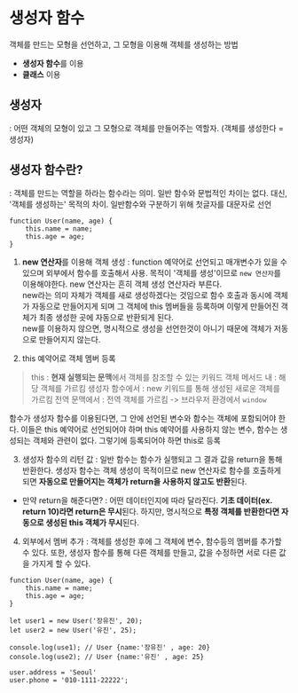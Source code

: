 # 생성자 함수
객체를 만드는 모형을 선언하고, 그 모형을 이용해 객체를 생성하는 방법
- **생성자 함수**를 이용
- **클래스** 이용

## 생성자
: 어떤 객체의 모형이 있고 그 모형으로 객체를 만들어주는 역할자. (객체를 생성한다 = 생성자)

## 생성자 함수란?
: 객체를 만드는 역할을 하라는 함수라는 의미. 일반 함수와 문법적인 차이는 없다. 대신, '객체를 생성하는' 목적의 차이. 일반함수와 구분하기 위해 첫글자를 대문자로 선언
```
function User(name, age) {
    this.name = name;
    this.age = age;
}
```

1. **new 연산자**를 이용해 객체 생성
: function 예약어로 선언되고 매개변수가 있을 수 있으며 외부에서 함수를 호출해서 사용. 목적이 '객체를 생성'이므로 `new 연산자`를 이용해야한다. new 연산자는 흔히 객체 생성 연산자라 부른다. <br>
new라는 의미 자체가 객체를 새로 생성하겠다는 것임으로 함수 호출과 동시에 객체가 자동으로 만들어지게 되며 그 객체에 this 멤버들을 등록하며 이렇게 만들어진 객체가 최종 생성한 곳에 자동으로 반환되게 된다. <br>
new를 이용하지 않으면, 명시적으로 생성을 선언한것이 아니기 때문에 객체가 저동으로 만들어지지 않는다.

2. this 예약어로 객체 멤버 등록
> this : **현재 실행되는 문맥**에서 객체를 참조할 수 있는 키워드
> 객체 메서드 내 : 해당 객체를 가르킴
> 생성자 함수에서 : new 키워드를 통해 생성된 새로운 객체를 가르킴
> 전역 문맥에서 : 전역 객체를 가르킴 -> 브라우저 환경에서 `window`

함수가 생성자 함수를 이용된다면, 그 안에 선언된 변수와 함수는 객체에 포함되어야 한다. 이들은 this 예약어로 선언되어야 하며 this 예약어를 사용하지 않는 변수, 함수는 생성되는 객체와 관련이 없다. 그렇기에 등록되어야 하면 this로 등록 

3. 생성자 함수의 리턴 값
: 일반 함수는 함수가 실행되고 그 결과 값을 return을 통해 반환한다. 생성자 함수는 객체 생성이 목적이므로 new 연산자로 함수를 호출하게 되면 **자동으로 만들어지는 객체가 return을 사용하지 않고도 반환**된다. <br>

- 만약 return을 해준다면?
: 어떤 데이터인지에 따라 달라진다. **기초 데이터(ex. return 10)라면 return은 무시**된다. 하지만, 명시적으로 **특정 객체를 반환한다면 자동으로 생성된 this 객체가 무시**된다. 

4. 외부에서 멤버 추가
: 객체를 생성한 후에 그 객체에 변수, 함수등의 멤버를 추가할 수 있다. 또한, 생성자 함수를 통해 다른 객체를 만들고, 값을 수정하면 서로 다른 값을 가지게 할 수 있다.
```
function User(name, age) {
    this.name = name;
    this.age = age;
}

let user1 = new User('장유진', 20);
let user2 = new User('유진', 25);

console.log(use1); // User {name:'장유진' , age: 20}
console.log(use2); // User {name:'유진' , age: 25}

user.address = 'Seoul'
user.phone = '010-1111-22222';
```